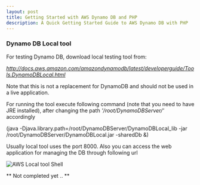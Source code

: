 ```yaml
---
layout: post
title: Getting Started with AWS Dynamo DB and PHP
description: A Quick Getting Started Guide to AWS Dynamo DB with PHP
---
```


### Dynamo DB Local tool
For testing Dynamo DB, download local testing tool from:

*<a href="http://docs.aws.amazon.com/amazondynamodb/latest/developerguide/Tools.DynamoDBLocal.html" target="_blank">http://docs.aws.amazon.com/amazondynamodb/latest/developerguide/Tools.DynamoDBLocal.html</a>*

Note that this is not a replacement for DynamoDB and should not be used in a live application.

For running the tool execute following command (note that you need to have JRE installed), after changing the path *'/root/DynamoDBServer/'* accordingly

(java -Djava.library.path=/root/DynamoDBServer/DynamoDBLocal_lib -jar /root/DynamoDBServer/DynamoDBLocal.jar -sharedDb &)

Usually local tool uses the port 8000. Also you can access the web application for managing the DB through following url

![AWS Local tool Shell](http://docs.aws.amazon.com/amazondynamodb/latest/developerguide/images/shell-main.png "AWS Local tool Shell")



** Not completed yet .. **